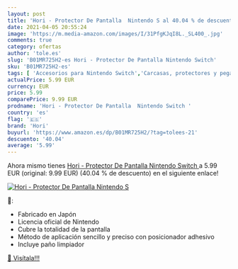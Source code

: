 ```yaml
---
layout: post
title: 'Hori - Protector De Pantalla  Nintendo S al 40.04 % de descuento'
date: 2021-04-05 20:55:24
image: 'https://m.media-amazon.com/images/I/31PfgKJqI8L._SL400_.jpg'
comments: true
category: ofertas
author: 'tole.es'
slug: 'B01MR725H2-es Hori - Protector De Pantalla Nintendo Switch'
sku: 'B01MR725H2-es'
tags: [ 'Accesorios para Nintendo Switch','Carcasas, protectores y pegatinas para Nintendo Switch','Hardware y juegos para Nintendo Switch','Protectores de pantalla para Nintendo Switch','Videojuegos','hori','nintendo', ]
actualPrice: 5.99 EUR
currency: EUR
price: 5.99
comparePrice: 9.99 EUR
prodname: 'Hori - Protector De Pantalla  Nintendo Switch '
country: 'es'
flag: '🇪🇸'
brand: 'Hori'
buyurl: 'https://www.amazon.es/dp/B01MR725H2/?tag=tolees-21'
descuento: '40.04'
average: '5.99'
---
```


Ahora mismo tienes [Hori - Protector De Pantalla  Nintendo Switch ](https://www.amazon.es/dp/B01MR725H2/?tag=tolees-21) a 5.99 EUR (original: 9.99 EUR) (40.04 %  de descuento) en el siguiente enlace!

[![Hori - Protector De Pantalla  Nintendo S](https://m.media-amazon.com/images/I/31PfgKJqI8L._SL400_.jpg)](https://www.amazon.es/dp/B01MR725H2/?tag=tolees-21)

🔎:

- Fabricado en Japón
- Licencia oficial de Nintendo
- Cubre la totalidad de la pantalla
- Método de aplicación sencillo y preciso con posicionador adhesivo
- Incluye paño limpiador

[🛒 Visítala!!!](https://www.amazon.es/dp/B01MR725H2/?tag=tolees-21)
